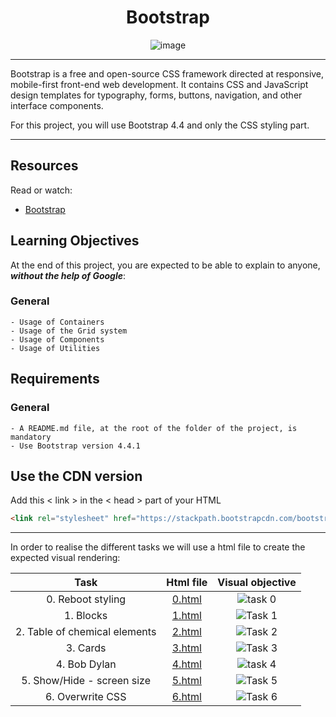<div align="center">

# Bootstrap

![image](../asset/img/bootstrap.png)

</div>

---

Bootstrap is a free and open-source CSS framework directed at responsive, mobile-first front-end web development. It contains CSS and JavaScript design templates for typography, forms, buttons, navigation, and other interface components.

For this project, you will use Bootstrap 4.4 and only the CSS styling part.

---

## Resources

Read or watch:

- [Bootstrap](https://getbootstrap.com/docs/4.4/getting-started/introduction/)

## Learning Objectives

At the end of this project, you are expected to be able to explain to anyone, ***without the help of Google***:

### General

    - Usage of Containers
    - Usage of the Grid system
    - Usage of Components
    - Usage of Utilities

## Requirements

### General

    - A README.md file, at the root of the folder of the project, is mandatory
    - Use Bootstrap version 4.4.1

## Use the CDN version

Add this < link > in the < head > part of your HTML

```html
<link rel="stylesheet" href="https://stackpath.bootstrapcdn.com/bootstrap/4.4.1/css/bootstrap.min.css" integrity="sha384-Vkoo8x4CGsO3+Hhxv8T/Q5PaXtkKtu6ug5TOeNV6gBiFeWPGFN9MuhOf23Q9Ifjh" crossorigin="anonymous">
```
---

In order to realise the different tasks we will use a html file to create the expected visual rendering:

| Task | Html file | Visual objective |
| :---:         |     :---:      |     :---: |
| 0. Reboot styling | [0.html](./html/0.html) | ![task 0](./img/task%200.jpeg) |
|1. Blocks | [1.html](./html/1.html)|![Task 1](./img/task%201.gif)|
|2. Table of chemical elements | [2.html](./html/2.html) | ![Task 2](./img/task%202.gif)|
|3. Cards | [3.html](./html/3.html) | ![Task 3](./img/task%203.gif) |
|4. Bob Dylan |[4.html](./html/4.html) |![task 4](./img/task%204.gif)|
|5. Show/Hide - screen size |[5.html](./html/5.html)|![Task 5](./img/task%205.gif)|
|6. Overwrite CSS | [6.html](./html/6.html) | ![Task 6](./img/task%206.gif)|